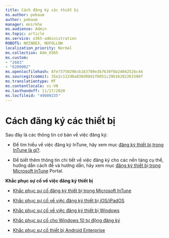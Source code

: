 ```yaml
---
title: Cách đăng ký các thiết bị
ms.author: pebaum
author: pebaum
manager: mnirkhe
ms.audience: Admin
ms.topic: article
ms.service: o365-administration
ROBOTS: NOINDEX, NOFOLLOW
localization_priority: Normal
ms.collection: Adm_O365
ms.custom:
- "2683"
- "6200002"
ms.openlocfilehash: 8fe73750296cb163789e3b7639f6b2404252bc44
ms.sourcegitcommit: 35e2c122d8a838d98d1f0851c29b16282261580f
ms.translationtype: MT
ms.contentlocale: vi-VN
ms.lasthandoff: 11/17/2020
ms.locfileid: "49089235"
---
```

# <a name="how-to-enroll-devices"></a>Cách đăng ký các thiết bị

Sau đây là các thông tin cơ bản về việc đăng ký:

- Để tìm hiểu về việc đăng ký InTune, hãy xem mục [đăng ký thiết bị trong InTune là gì?](https://docs.microsoft.com/mem/intune/enrollment/device-enrollment).

- Để biết thêm thông tin chi tiết về việc đăng ký cho các nền tảng cụ thể, hướng dẫn cách để và hướng dẫn, hãy xem mục [đăng ký thiết bị trong Microsoft InTune](https://docs.microsoft.com/mem/intune/enrollment/) Portal.

**Khắc phục sự cố về việc đăng ký thiết bị**

- [Khắc phục sự cố đăng ký thiết bị trong Microsoft InTune](https://docs.microsoft.com/mem/intune/enrollment/troubleshoot-device-enrollment-in-intune)

- [Khắc phục sự cố về việc đăng ký thiết bị iOS/iPadOS](https://docs.microsoft.com/mem/intune/enrollment/troubleshoot-ios-enrollment-errors)

- [Khắc phục sự cố về việc đăng ký thiết bị Windows](https://docs.microsoft.com/mem/intune/enrollment/troubleshoot-windows-enrollment-errors)

- [Khắc phục sự cố cho Windows 10 tự động đăng ký](https://docs.microsoft.com/mem/intune/enrollment/troubleshoot-windows-auto-enrollment)

- [Khắc phục sự cố thiết bị Android Enterprise](https://docs.microsoft.com/mem/intune/enrollment/troubleshoot-android-enrollment)


